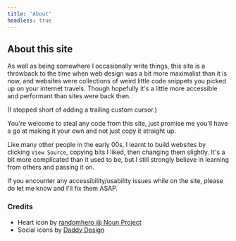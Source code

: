 ```yaml
---
title: 'About'
headless: true
---
```


## About this site

As well as being somewhere I occasionally write things, this site is a throwback to the time when web design was a bit more maximalist than it is now, and websites were collections of weird little code snippets you picked up on your internet travels. Though hopefully it's a little more accessible and performant than sites were back then.

(I stopped short of adding a trailing custom cursor.)

You're welcome to steal any code from this site, just promise me you'll have a go at making it your own and not just copy it straight up.

Like many other people in the early 00s, I learnt to build websites by clicking `View Source`, copying bits I liked, then changing them slightly. It's a bit more complicated than it used to be, but I still strongly believe in learning from others and passing it on.

If you encounter any accessibility/usability issues while on the site, please do let me know and I'll fix them ASAP.

### Credits

- Heart icon by [randomhero @ Noun Project](https://thenounproject.com/rahedesigns/collection/heart-pixel-rating/)
- Social icons by [Daddy Design](https://www.daddydesign.com/wordpress/8-bit-vector-social-icon-pack/)
